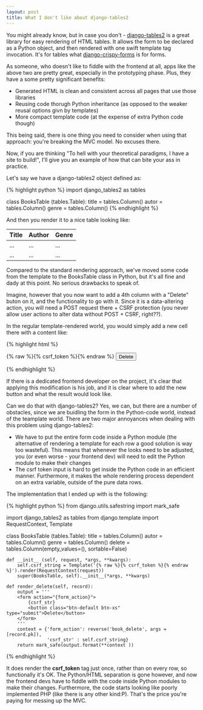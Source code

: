```yaml
---
layout: post
title: What I don't like about django-tables2 
---
```


You might already know, but in case you don't - [django-tables2](http://django-tables2.readthedocs.org) is a great library for easy rendering of HTML tables. It allows the form to be declared as a Python object, and then rendered with one swift template tag invocation. It's for tables what [django-crispy-forms](http://django-crispy-forms.readthedocs.org/en/latest/index.html) is for forms.

As someone, who doesn't like to fiddle with the frontend at all, apps like the above two are pretty great, especially in the prototyping phase. Plus, they have a some pretty significant benefits:
 * Generated HTML is clean and consistent across all pages that use those libraries
 * Reusing code thorugh Python inheritance (as opposed to the weaker reusal options givn by templates)
 * More compact template code (at the expense of extra Python code though)

This being said, there is one thing you need to consider when using that approach: you're breaking the MVC model. No excuses there.

Now, if you are thinking "To hell with your theoretical paradigms, I have a site to build!", I'll give you an example of how that can bite your ass in practice.

Let's say we have a django-tables2 object defined as:

{% highlight python %}
import django_tables2 as tables

class BooksTable (tables.Table):
    title = tables.Column()
    autor = tables.Column()
    genre = tables.Column()
{% endhighlight %}

And then you render it to a nice table looking like:

Title         | Author       | Genre   |
------------- | -------------|---------|
...           | ...          | ...     |
...           | ...          | ...     |


Compared to the standard rendering approach, we've moved some code from the template to the BooksTable class in Python, but it's all fine and dady at this point. No serious drawbacks to speak of. 

Imagine, however that you now want to add a 4th column with a "Delete" buton on it, and the functionality to go with it. Since it is a data-altering action, you will need a POST request there + CSRF protection (you never allow user actions to alter data without POST + CSRF, right??). 

In the regular template-rendered world, you would simply add a new cell there with a content like:

{% highlight html %}
      <td>
        <form action="{% raw %}{% url 'book_delete' book.pk %}{% endraw %}">
             {% raw %}{% csrf_token %}{% endraw %}
            <button class="btn-default btn-xs" type="submit">Delete</button>
        </form>
      </td>
{% endhighlight %}

If there is a dedicated frontend developer on the project, it's clear that applying this modification is his job, and it is clear where to add the new button and what the result would look like.

Can we do that with django-tables2? Yes, we can, but there are a number of obstacles, since we are buidling the form in the Python-code world, instead of the teamplate world. There are two major annoyances when dealing with this problem using django-tables2:
 * We have to put the entire form code inside a Python module (the alternative of rendering a template for each row a good solution is way too wasteful). This means that whenever the looks need to be adjusted, you (or even worse - your frontend dev) will need to edit the Python module to make their changes
 * The csrf token input is hard to get inside the Python code in an efficient manner. Furthermore, it makes the whole rendering process dependent on an extra variable, outside of the pure data rows.

The implementation that I ended up with is the following:

{% highlight python %}
from django.utils.safestring import mark_safe

import django_tables2 as tables
from django.template import RequestContext, Template

class BooksTable (tables.Table):
    title = tables.Column()
    autor = tables.Column()
    genre = tables.Column()
    delete = tables.Column(empty_values=(), sortable=False)
    
    def __init__ (self, request, *args, **kwargs):
        self.csrf_string = Template('{% raw %}{% csrf_token %}{% endraw %}').render(RequestContext(request))
        super(BooksTable, self).__init__(*args, **kwargs)
        
    def render_delete(self, record):
        output = '''
        <form action="{form_action}">
            {csrf_str}
            <button class="btn-default btn-xs" type="submit">Delete</button>
        </form>
        '''
        context = {'form_action': reverse('book_delete', args =[record.pk]),
                   'csrf_str' : self.csrf_string}
        return mark_safe(output.format(**context ))
{% endhighlight %}

It does render the __csrf_token__ tag just once, rather than on every row, so functionally it's OK. The Python/HTML separation is gone however, and now the frontend devs have to fiddle with the code inside Python modules to make their changes. Furthermore, the code starts looking like poorly implemented PHP (like there is any other kind:P). That's the price you're paying for messing up the MVC.